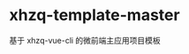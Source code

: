<!--
 * @Descripttion: 文件说明
 * @version: 0.0.1
 * @Author: gaojiapeng
 * @Date: 2020-06-23 10:37:03
 * @LastEditors: gaojiapeng
 * @LastEditTime: 2020-06-24 08:38:28
-->

# xhzq-template-master

基于 xhzq-vue-cli 的微前端主应用项目模板
